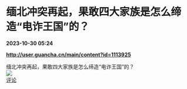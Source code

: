 # 缅北冲突再起，果敢四大家族是怎么缔造“电诈王国”的？

**2023-10-30 05:24**

**http://user.guancha.cn/main/content?id=1113925**

缅北冲突再起，果敢四大家族是怎么缔造“电诈王国”的？  
![](https://img3.chouti.com/CHOUTI_20231030/8F43F94793D5493A90FBF4D3575FD84A_W299H299.jpeg)  
[评论](https://m.chouti.com/link/40447722)